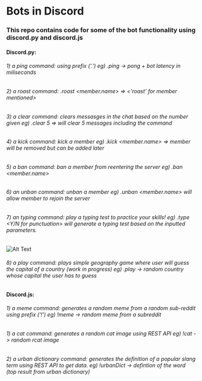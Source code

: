 # Bots in Discord

### This repo contains code for some of the bot functionality using discord.py and discord.js
#### Discord.py:
  ###### 1) a ping command: using prefix ('.') eg) .ping -> pong + bot latency in miliseconds
  ###### 2) a roast command: .roast <member.name> => <'roast' for member mentioned>
  ###### 3) a clear command: clears messasges in the chat based on the number given eg) .clear 5 => will clear 5 messages including the command
  ###### 4) a kick command: kick a member eg) .kick <member.name> => member will be removed but can be added later
  ###### 5) a ban command: ban a member from reentering the server eg) .ban <member.name>
  ###### 6) an unban command: unban a member eg) .unban <member.name> will allow member to rejoin the server
  ###### 7) an typing command: play a typing test to practice your skills! eg) .type <length of test in words> <Y/N for punctuation> will generate a typing test based on the inputted parameters.
  ![Alt Text](https://media.giphy.com/media/AmV5Rrx1E4pUXBr9xS/giphy.gif)
  ###### 8) a play command: plays simple geography game where user will guess the capital of a country (work in progress) eg) .play -> random country whose capital the user has to guess

  

#### Discord.js:
  ###### 1) a meme command: generates a random meme from a random sub-reddit using prefix ('!') eg) !meme -> random meme from a subreddit
  ###### 1) a cat command: generates a random cat image using REST API eg) !cat -> random rcat image 
  ###### 2) a urban dictionary command: generates the definition of a popular slang term using REST API to get data. eg) !urbanDict <word> -> defintion of the word (top result from urban dictionary)

